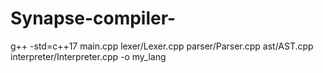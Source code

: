 # Synapse-compiler-
g++ -std=c++17 main.cpp lexer/Lexer.cpp parser/Parser.cpp ast/AST.cpp interpreter/Interpreter.cpp -o my_lang
